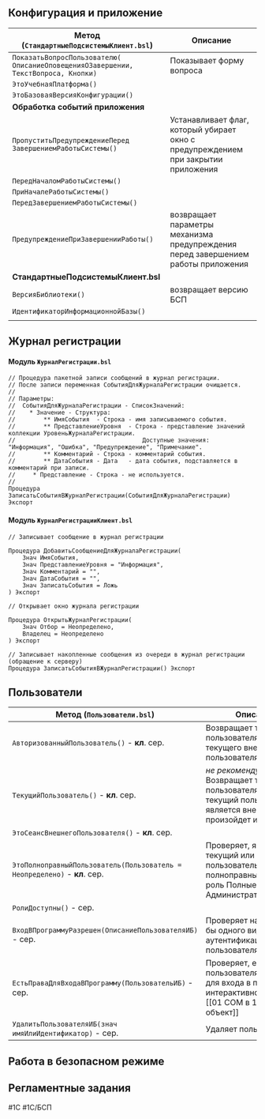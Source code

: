 
## Конфигурация и приложение

| Метод (`СтандартныеПодсистемыКлиент.bsl`)                                               | Описание                                                                           |
| --------------------------------------------------------------------------------------- | ---------------------------------------------------------------------------------- |
| `ПоказатьВопросПользователю(`<br>`ОписаниеОповещенияОЗавершении, ТекстВопроса, Кнопки)` | Показывает форму вопроса                                                           |
| `ЭтоУчебнаяПлатформа()`                                                                 |                                                                                    |
| `ЭтоБазоваяВерсияКонфигурации()`                                                        |                                                                                    |
| **Обработка событий приложения**                                                        |                                                                                    |
| `ПропуститьПредупреждениеПеред`<br>`ЗавершениемРаботыСистемы()`                         | Устанавливает флаг, который убирает окно с предупреждением при закрытии приложения |
| `ПередНачаломРаботыСистемы()`                                                           |                                                                                    |
| `ПриНачалеРаботыСистемы()`                                                              |                                                                                    |
| `ПередЗавершениемРаботыСистемы()`                                                       |                                                                                    |
| `ПредупреждениеПриЗавершенииРаботы()`                                                   | возвращает параметры механизма предупреждения перед завершением работы приложения  |
| **СтандартныеПодсистемыКлиент.bsl**                                                     |                                                                                    |
| `ВерсияБиблиотеки()`                                                                    | возвращает версию БСП                                                              |
| `ИдентификаторИнформационнойБазы()`                                                     |                                                                                    |
|                                                                                         |                                                                                    |

## Журнал регистрации

#### Модуль `ЖурналРегистрации.bsl`

```bsl
// Процедура пакетной записи сообщений в журнал регистрации.
// После записи переменная СобытияДляЖурналаРегистрации очищается.
//
// Параметры:
//  СобытияДляЖурналаРегистрации - СписокЗначений:
//    * Значение - Структура:
//        ** ИмяСобытия  - Строка - имя записываемого события.
//        ** ПредставлениеУровня  - Строка - представление значений коллекции УровеньЖурналаРегистрации.
//                                    Доступные значения: "Информация", "Ошибка", "Предупреждение", "Примечание".
//        ** Комментарий - Строка - комментарий события.
//        ** ДатаСобытия - Дата   - дата события, подставляется в комментарий при записи.
//     * Представление - Строка - не используется.
//
Процедура ЗаписатьСобытияВЖурналРегистрации(СобытияДляЖурналаРегистрации) Экспорт
```

#### Модуль `ЖурналРегистрацииКлиент.bsl`

```bsl
// Записывает сообщение в журнал регистрации

Процедура ДобавитьСообщениеДляЖурналаРегистрации(
    Знач ИмяСобытия,
    Знач ПредставлениеУровня = "Информация",
	Знач Комментарий = "",
	Знач ДатаСобытия = "",
	Знач ЗаписатьСобытия = Ложь
) Экспорт
```

```
// Открывает окно журнала регистрации

Процедура ОткрытьЖурналРегистрации(
    Знач Отбор = Неопределено,
    Владелец = Неопределено
) Экспорт
```

```bsl
// Записывает накопленные сообщения из очереди в журнал регистрации (обращение к серверу)
Процедура ЗаписатьСобытияВЖурналРегистрации() Экспорт
```


## Пользователи

| Метод (`Пользователи.bsl`)                                                | Описание                                                                                                                  |
| ------------------------------------------------------------------------- | ------------------------------------------------------------------------------------------------------------------------- |
| `АвторизованныйПользователь()` - **кл**. сер.                             | Возвращает текущего пользователя или текущего внешнего пользователя                                                       |
| `ТекущийПользователь()` - **кл**. сер.                                    | *не рекомендуется* Возвращает текущего пользователя. Если текущий пользователь является внешним, то произойдет исключение |
| `ЭтоСеансВнешнегоПользователя()` - **кл**. сер.                           |                                                                                                                           |
| `ЭтоПолноправныйПользователь(Пользователь = Неопределено)` - **кл**. сер. | Проверяет, является ли текущий или указанный пользователь полноправным (имеет роль ПолныеПрава, АдминистраторСистемы)     |
| `РолиДоступны()` - сер.                                                   |                                                                                                                           |
| `ВходВПрограммуРазрешен(ОписаниеПользователяИБ)` - сер.                   | Проверяет наличие хотя бы одного вида аутентификации у пользователя                                                       |
| `ЕстьПраваДляВходаВПрограмму(ПользовательИБ)` - сер.                      | Проверяет, есть ли у пользователя ИБ права для входа в программу интерактивно или через [[01 COM в 1С\|COM-объект]]         |
| `УдалитьПользователяИБ(знач имяИлиИдентификатор)` - сер.                  | Удаляет пользователя                                                                                                      |

## Работа в безопасном режиме


## Регламентные задания




#1С #1С/БСП
